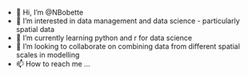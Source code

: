 - 👋 Hi, I’m @NBobette
- 👀 I’m interested in data management and data science - particularly spatial data
- 🌱 I’m currently learning python and r for data science
- 💞️ I’m looking to collaborate on combining data from different spatial scales in modelling
- 📫 How to reach me ...

<!---
NBobette/NBobette is a ✨ special ✨ repository because its `README.md` (this file) appears on your GitHub profile.
You can click the Preview link to take a look at your changes.
--->
